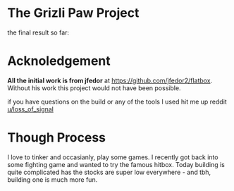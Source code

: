 # The Grizli Paw Project

the final result so far:


# Acknoledgement
**All the initial work is from jfedor** at https://github.com/jfedor2/flatbox. Without his work this project would not have been possible. 

if you have questions on the build or any of the tools I used hit me up reddit [u/loss_of_signal](https://www.reddit.com/user/loss_of_signal)

# Though Process
I love to tinker and occasianly, play some games. I recently got back into some fighting game and wanted to try the famous hitbox. Today building is quite complicated has the stocks are super low everywhere - and tbh, building one is much more fun.

